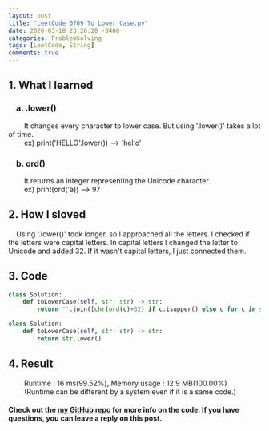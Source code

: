 ```yaml
---
layout: post
title: "LeetCode 0709 To Lower Case.py"
date: 2020-03-18 23:26:28 -0400
categories: ProblemSolving
tags: [LeetCode, String]
comments: true
---
```


## 1. What I learned
### &nbsp;&nbsp;&nbsp;&nbsp;a. .lower()  
&nbsp;&nbsp;&nbsp;&nbsp;&nbsp;&nbsp;&nbsp;&nbsp;It changes every character to lower case. But using '.lower()' takes a lot of time.  
&nbsp;&nbsp;&nbsp;&nbsp;&nbsp;&nbsp;&nbsp;&nbsp;ex) print('HELLO'.lower()) --> 'hello'

### &nbsp;&nbsp;&nbsp;&nbsp;b. ord()  
&nbsp;&nbsp;&nbsp;&nbsp;&nbsp;&nbsp;&nbsp;&nbsp;It returns an integer representing the Unicode character.  
&nbsp;&nbsp;&nbsp;&nbsp;&nbsp;&nbsp;&nbsp;&nbsp;ex) print(ord('a)) --> 97

## 2. How I sloved
&nbsp;&nbsp;&nbsp;&nbsp;Using '.lower()' took longer, so I approached all the letters. I checked if the letters were capital letters. In capital letters I changed the letter to Unicode and added 32. If it wasn't capital letters, I just connected them.  

## 3. Code
```python
class Solution:
    def toLowerCase(self, str: str) -> str:
        return ''.join([chr(ord(c)+32) if c.isupper() else c for c in str])
```

```python
class Solution:
    def toLowerCase(self, str: str) -> str:
        return str.lower()
```

## 4. Result
&nbsp;&nbsp;&nbsp;&nbsp;&nbsp;&nbsp;&nbsp;&nbsp;Runtime : 16 ms(99.52%), Memory usage : 12.9 MB(100.00%)  
&nbsp;&nbsp;&nbsp;&nbsp;&nbsp;&nbsp;&nbsp;&nbsp;(Runtime can be different by a system even if it is a same code.)

#### Check out the [my GitHub repo][hyuk-gh] for more info on the code. If you have questions, you can leave a reply on this post.

[hyuk-gh]:   https://github.com/dlgur1994/StudyAlgorithms/tree/master/LeetCode

